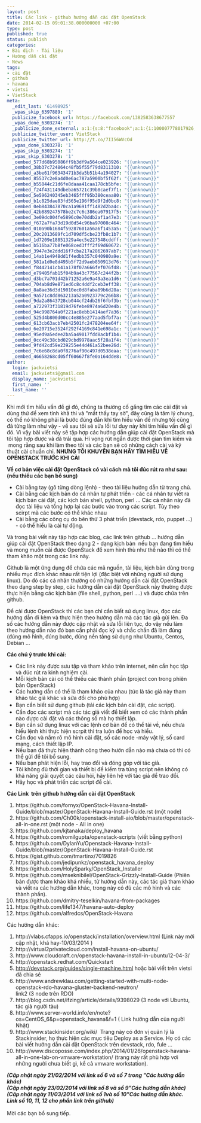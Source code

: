 ```yaml
---
layout: post
title: Các link - github hướng dẫn cài đặt OpenStack
date: 2014-02-15 09:01:38.000000000 +07:00
type: post
published: true
status: publish
categories:
- Bài dịch - Tài liệu
- Hướng dẫn cài đặt
- News
tags:
- cài đặt
- github
- havana
- vietsi
- VietStack
meta:
  _edit_last: '61498925'
  _wpas_skip_6397889: '1'
  publicize_facebook_url: https://facebook.com/1382583638677557
  _wpas_done_6303274: '1'
  _publicize_done_external: a:1:{s:8:"facebook";a:1:{i:100007778017926;b:1;}}
  publicize_twitter_user: VietStack
  publicize_twitter_url: http://t.co/7II56WVcOd
  _wpas_done_6303278: '1'
  _wpas_skip_6303274: '1'
  _wpas_skip_6303278: '1'
  _oembed_577d68b95086ff9b3df9a564ce023926: "{{unknown}}"
  _oembed_38b37c724864c48fb5f55f79d8311310: "{{unknown}}"
  _oembed_a3be61f96343471b3da5b51b4a194027: "{{unknown}}"
  _oembed_85537c2e8a4d0e6ac787a5900bf5f62f: "{{unknown}}"
  _oembed_b55844c21d6fe8daaa41caa178cb5bfe: "{{unknown}}"
  _oembed_f24f431149dbeba65721c39b8caef7f1: "{{unknown}}"
  _oembed_5e596240345eb3465fff95b380ceaa80: "{{unknown}}"
  _oembed_b1c825dae83fd565e196f95d9f2d0bc8: "{{unknown}}"
  _oembed_0eb843847870ca1a9691ff1482d2ba4c: "{{unknown}}"
  _oembed_42b889247578be2c7c6c386ea07917f5: "{{unknown}}"
  _oembed_3e09dc004fe5896c0e70ddb2af1a47e3: "{{unknown}}"
  _oembed_f672a7fa73d19d0d54c96ba97008c464: "{{unknown}}"
  _oembed_010a90b1684f59287601a56a6f1453a5: "{{unknown}}"
  _oembed_20c2013689fc1d709df5cbe23fb8c1b7: "{{unknown}}"
  _oembed_1d7209e18851329a4ec5e227548cddff: "{{unknown}}"
  _oembed_b516ba77b8fe068ced3fff2f69d60672: "{{unknown}}"
  _oembed_3947e3e2ddd16f7cba217a2862697ab7: "{{unknown}}"
  _oembed_14ab1e4948dd1f4edbb357c040980a9e: "{{unknown}}"
  _oembed_581a1d0e8d495b5f72d9aeb850913d76: "{{unknown}}"
  _oembed_f8442141cb41a178f07a666fef076fd8: "{{unknown}}"
  _oembed_e79405fab15f04b9a43c77567c244f2b: "{{unknown}}"
  _oembed_d3bc7a701d42b71252a6e9a49a3ea1d6: "{{unknown}}"
  _oembed_704ab8d9e871ed6c8c4ddf2ceb3eff38: "{{unknown}}"
  _oembed_8a8ae36d3d19010ec0d8faba89b6d28a: "{{unknown}}"
  _oembed_9a571c8dd863213a52a0923779c266b8: "{{unknown}}"
  _oembed_9da2a8643728cb044cf24db26f6fbf3b: "{{unknown}}"
  _oembed_a722973f31819d76febe8974a6d20e4b: "{{unknown}}"
  _oembed_94c998764a0f221ac8ebb1414aef7a36: "{{unknown}}"
  _oembed_525d4b800d00cc4e885e277aad5fbf7a: "{{unknown}}"
  _oembed_613cb63acb7eb42501fc2478204ee64f: "{{unknown}}"
  _oembed_6e20715e3524f292f4169c841e698a1c: "{{unknown}}"
  _oembed_95ed9a5edee2ba5a49017fdd8acbf1b4: "{{unknown}}"
  _oembed_0cc49c38cbd029cbd9978aac5f28a1f4: "{{unknown}}"
  _oembed_9fd42cd59e239255e44d461a52bee26d: "{{unknown}}"
  _oembed_7c6e68c8da0f8276af90c497d0538eaa: "{{unknown}}"
  _oembed_46658268cd05ff60667f8fe0a164dde8: "{{unknown}}"
author:
  login: jackvietsi
  email: jackvietsi@gmail.com
  display_name: jackvietsi
  first_name: ''
  last_name: ''
---
```

<p>Khi mới tìm hiểu vấn đề gì đó, chúng ta thường cố gắng tìm các cài đặt và dùng thử để xem tính khả thi và "mắt thấy tay sờ", đây cũng là tâm lý chung, có thể nó không phải là bước đúng đắn khi tìm hiểu vấn đề nhưng tôi cũng đã từng làm như vậy - về sau tôi sẽ sửa lối tư duy này khi tìm hiểu vấn đề gì đó. Vì vậy bài viết này sẽ tập hợp các hướng dẫn giúp cài đặt OpenStack mà tôi tập hợp được và đã trải qua. Hi vọng rút ngắn được thời gian tìm kiếm và  mong rằng sau khi làm theo tôi và các bạn sẽ có những cách cài và kỹ thuật cài chuẩn chỉ. <strong>NHƯNG TÔI KHUYÊN BẠN HÃY TÌM HIỂU VỀ OPENSTACK TRƯỚC KHI CÀI</strong><!--more--></p>
<p><strong>Về cơ bản việc cài đặt OpenStack có vài cách mà tôi đúc rút ra như sau: (nếu thiếu các bạn bổ sung)</strong></p>
<ul>
<li>Cài bằng tay (gõ từng dòng lệnh) - theo tài liệu hướng dẫn từ trang chủ.</li>
<li>Cài bằng các kịch bản do cá nhân tự phát triển - các cá nhân tự viết ra kịch bản cài đặt, các kịch bản shell, python, perl ... Các cá nhân này đã đọc tài liệu và tổng hợp lại các bước vào trong các script. Tùy theo scirpt mà các bước có thể khác nhau</li>
<li>Cài bằng các công cụ do bên thứ 3 phát triển (devstack, rdo, puppet ...) - có thể hiểu là cài tự động.</li>
</ul>
<p>Và trong bài viết này tập hợp các blog, các link trên github ... hướng dẫn giúp cài đặt OpenStack theo dạng 2 - dạng kịch bản  nếu bạn đang tìm hiểu và mong muốn cài được OpenStack để xem hình thù như thế nào thì có thể tham khảo một trong các link này.</p>
<p>Github là một ứng dụng để chứa các mã nguồn, tài liệu, kịch bản dùng trong nhiều mục đích khác nhau rất tiện lợi (đặc biệt với những người sử dụng linux). Do đó các cá nhân thường có những hướng dẫn cài đặt OpenStack theo dạng step by step, các hướng dẫn cài đặt OpenStack này thường được thực hiện bằng các kịch bản (file shell, python, perl ....) và được chứa trên github.</p>
<p>Để cài được OpenStack thì các bạn chỉ cần biết sử dụng linux, đọc các hướng dẫn đi kèm và thực hiện theo hướng dẫn mà các tác giả gửi lên. Đa số các hướng dẫn này được cập nhật và sửa lỗi liên tục, do vậy nếu làm theo hướng dẫn nào đó bạn cần phải đọc kỹ và chắc chắn đã làm đúng (đúng mô hình, đúng bước, đúng nền tảng sử dụng như Ubuntu, Centos, Debian ...</p>
<p><strong>Các chú ý trước khi cài:</strong></p>
<ul>
<li>Các link này được sưu tập và tham khảo trên internet, nên cần học tập và đúc rút ra kinh nghiệm cài.</li>
<li>Mỗi kịch bản cài có thể thiếu các thành phần (project con trong phiên bản OpenStack)</li>
<li>Các hướng dẫn có thể là tham khảo của nhau (tức là tác giả này tham khảo tác giả khác và sửa đổi cho phù hợp)</li>
<li><span style="line-height:1.5em;">Bạn cần biết sử dụng github (tải các kịch bản cài đặt, các script). </span></li>
<li>Cần đọc các script mà các tác giả viết để biết xem có các thành phần nào được cài đặt và các thông số mà họ thiết lập.</li>
<li>Bạn cần sử dụng linux với các lệnh cơ bản để có thể tải về, nếu chưa hiểu lệnh khi thực hiện scrpit thì tra luôn để học và hiểu.</li>
<li>Cần đọc và nắm rõ mô hình cài đặt, số các node -máy vật lý, số card mạng, cách thiết lập IP.</li>
<li>Nếu bạn đã thực hiện thành công theo hướn dẫn nào mà chưa có thì có thể gửi để tôi bổ sung.</li>
<li>Nếu bạn phát hiện lỗi, hay trao đổi và đóng góp với tác giả.</li>
<li>Tôi không đủ thời gian và thiết bị để kiểm tra từng script nên không có khả năng giải quyết các câu hỏi, hãy liên hệ với tác giả để trao đổi.</li>
<li>Hãy học và phát triển các script để cài.</li>
</ul>
<p><strong>Các Link  trên github hướng dẫn cài đặt OpenStack</strong></p>
<ol>
<li>https://github.com/fornyx/OpenStack-Havana-Install-Guide/blob/master/OpenStack-Havana-Install-Guide.rst (một node)</li>
<li>https://github.com/Ch00k/openstack-install-aio/blob/master/openstack-all-in-one.rst (một node - All in one)</li>
<li>https://github.com/kjtanaka/deploy_havana</li>
<li>https://github.com/romilgupta/openstack-scripts (viết bằng python)</li>
<li>https://github.com/DylanYu/Openstack-Havana-Install-Guide/blob/master/OpenStack-Havana-Install-Guide.rst</li>
<li>https://gist.github.com/tmartinx/7019826</li>
<li>https://github.com/jedipunkz/openstack_havana_deploy</li>
<li>https://github.com/HolySparky/OpenStack_Installer</li>
<li>https://github.com/mseknibilel/OpenStack-Grizzly-Install-Guide (Phiên bản được tham khảo khá nhiều, từ hướng dẫn này, các tác giả tham khảo và viết ra các hướng dẫn khác, trong này có đủ các mô hình và các thành phần).</li>
<li>https://github.com/dmitry-teselkin/havana-from-packages</li>
<li>https://github.com/life1347/havana-auto-deploy</li>
<li>https://github.com/alfredcs/OpenStack-Havana</li>
</ol>
<p>Các hướng dẫn khác:</p>
<ol>
<li>http://vlabs.cfapps.io/openstack/installation/overview.html (Link này mới cập nhật, khá hay-10/03/2014 )</li>
<li>http://virtual2privatecloud.com/install-havana-on-ubuntu/</li>
<li>http://www.cloudcraft.cn/openstack-havana-install-in-ubuntu12-04-3/</li>
<li>http://openstack.redhat.com/Quickstart</li>
<li><a href="http://devstack.org/guides/single-machine.html">http://devstack.org/guides/single-machine.html</a> hoặc bài viết trên vietsi đã chia sẻ</li>
<li>http://www.andrewklau.com/getting-started-with-multi-node-openstack-rdo-havana-gluster-backend-neutron/<br />
link2 (3 node trên RDO)</li>
<li>http://blog.csdn.net/ifzing/article/details/9398029 (3 node với Ubuntu, tác giả người tàu)</li>
<li>http://www.server-world.info/en/note?os=CentOS_6&amp;p=openstack_havana&amp;f=1 ( Link hướng dẫn của người Nhật)</li>
<li>http://www.stackinsider.org/wiki/  Trang này có đơn vị quản lý là Stackinsider, họ thực hiện các mục tiêu Deploy as a Service. Họ có các bài viết hướng dẫn cài đặt OpenStack trên devstack, rdo, fule ...</li>
<li>http://www.discoposse.com/index.php/2014/01/26/openstack-havana-all-in-one-lab-on-vmware-workstation/ (trang này rất phù hợp vơi những người chưa biết gì, kể cả vmware workstation).</li>
</ol>
<p><strong><em>(Cập nhật ngày 21/02/2014 với link số 6 và số 7 trong "Các hướng dẫn khác)<br />
</em></strong><strong><em>(Cập nhật ngày 23/02/2014 với link số 8 và số 9"Các hướng dẫn khác)<br />
<strong><em>(Cập nhật ngày 11/03/2014 với link số 1và số 10"Các hướng dẫn khác. Link số 10, 11, 12 cho phần link trên github)</em></strong><br />
</em></strong><br />
Mời các bạn bổ sung tiếp.</p>
